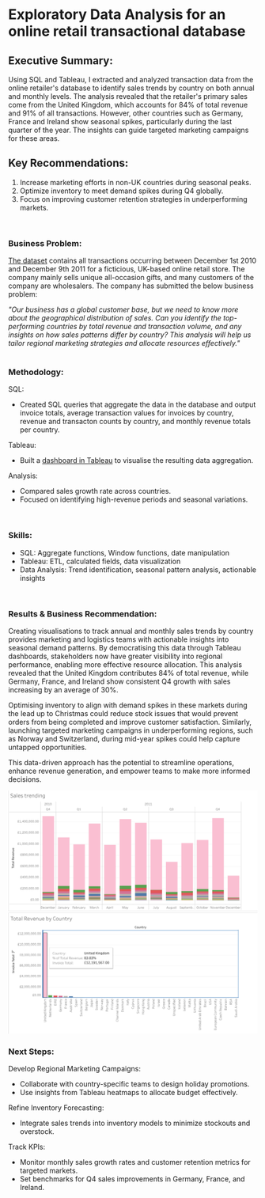# Exploratory Data Analysis for an online retail transactional database

## Executive Summary:

Using SQL and Tableau, I extracted and analyzed transaction data from the online retailer's database to identify sales trends by country on both annual and monthly levels. The analysis revealed that the retailer's primary sales come from the United Kingdom, which accounts for 84% of total revenue and 91% of all transactions. However, other countries such as Germany, France and Ireland show seasonal spikes, particularly during the last quarter of the year. The insights can guide targeted marketing campaigns for these areas.

## Key Recommendations:
1. Increase marketing efforts in non-UK countries during seasonal peaks.
2. Optimize inventory to meet demand spikes during Q4 globally.
3. Focus on improving customer retention strategies in underperforming markets.
<br/>

### Business Problem: 

[The dataset](https://www.kaggle.com/datasets/tunguz/online-retail) contains all transactions occurring between December 1st 2010 and December 9th 2011 for a ficticious, UK-based online retail store. The company mainly sells unique all-occasion gifts, and many customers of the company are wholesalers. The company has submitted the below business problem:

*"Our business has a global customer base, but we need to know more about the geographical distribution of sales. Can you identify the top-performing countries by total revenue and transaction volume, and any insights on how sales patterns differ by country? This analysis will help us tailor regional marketing strategies and allocate resources effectively."*   
<br/>

### Methodology: 

SQL:
* Created SQL queries that aggregate the data in the database and output invoice totals, average transaction values for invoices by country, revenue and transacton counts by country, and monthly revenue totals per country.

Tableau:
* Built a [dashboard in Tableau](https://public.tableau.com/app/profile/joe.orefice/viz/EDA-Online-Retail/Dashboard1) to visualise the resulting data aggregation.

Analysis:
* Compared sales growth rate across countries.
* Focused on identifying high-revenue periods and seasonal variations.
<br/>

### Skills:

* SQL: Aggregate functions, Window functions, date manipulation
* Tableau: ETL, calculated fields, data visualization
* Data Analysis: Trend identification, seasonal pattern analysis, actionable insights
<br/>

### Results & Business Recommendation: 

Creating visualisations to track annual and monthly sales trends by country provides marketing and logistics teams with actionable insights into seasonal demand patterns. By democratising this data through Tableau dashboards, stakeholders now have greater visibility into regional performance, enabling more effective resource allocation. This analysis revealed that the United Kingdom contributes 84% of total revenue, while Germany, France, and Ireland show consistent Q4 growth with sales increasing by an average of 30%.

Optimising inventory to align with demand spikes in these markets during the lead up to Christmas could reduce stock issues that would prevent orders from being completed and improve customer satisfaction. Similarly, launching targeted marketing campaigns in underperforming regions, such as Norway and Switzerland, during mid-year spikes could help capture untapped opportunities.

This data-driven approach has the potential to streamline operations, enhance revenue generation, and empower teams to make more informed decisions.

![monthly_sales_trending_by_country](https://github.com/joeorefice/EDA-Online-Retail/blob/main/assets/monthly_sales_by_country.png)
![total_rev_by_country](https://github.com/joeorefice/EDA-Online-Retail/blob/main/assets/total_rev_by_country.png)
<br/>


### Next Steps: 

Develop Regional Marketing Campaigns:
* Collaborate with country-specific teams to design holiday promotions.
* Use insights from Tableau heatmaps to allocate budget effectively.

Refine Inventory Forecasting:
* Integrate sales trends into inventory models to minimize stockouts and overstock.

Track KPIs:
* Monitor monthly sales growth rates and customer retention metrics for targeted markets.
* Set benchmarks for Q4 sales improvements in Germany, France, and Ireland.

